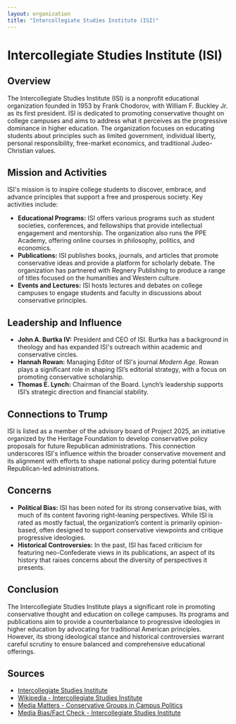 ```yaml
---
layout: organization
title: "Intercollegiate Studies Institute (ISI)"
---
```


# Intercollegiate Studies Institute (ISI)

## Overview
The Intercollegiate Studies Institute (ISI) is a nonprofit educational organization founded in 1953 by Frank Chodorov, with William F. Buckley Jr. as its first president. ISI is dedicated to promoting conservative thought on college campuses and aims to address what it perceives as the progressive dominance in higher education. The organization focuses on educating students about principles such as limited government, individual liberty, personal responsibility, free-market economics, and traditional Judeo-Christian values.

## Mission and Activities
ISI's mission is to inspire college students to discover, embrace, and advance principles that support a free and prosperous society. Key activities include:
- **Educational Programs:** ISI offers various programs such as student societies, conferences, and fellowships that provide intellectual engagement and mentorship. The organization also runs the PPE Academy, offering online courses in philosophy, politics, and economics.
- **Publications:** ISI publishes books, journals, and articles that promote conservative ideas and provide a platform for scholarly debate. The organization has partnered with Regnery Publishing to produce a range of titles focused on the humanities and Western culture.
- **Events and Lectures:** ISI hosts lectures and debates on college campuses to engage students and faculty in discussions about conservative principles.

## Leadership and Influence
- **John A. Burtka IV:** President and CEO of ISI. Burtka has a background in theology and has expanded ISI's outreach within academic and conservative circles.
- **Hannah Rowan:** Managing Editor of ISI's journal *Modern Age*. Rowan plays a significant role in shaping ISI’s editorial strategy, with a focus on promoting conservative scholarship.
- **Thomas E. Lynch:** Chairman of the Board. Lynch’s leadership supports ISI’s strategic direction and financial stability.

## Connections to Trump
ISI is listed as a member of the advisory board of Project 2025, an initiative organized by the Heritage Foundation to develop conservative policy proposals for future Republican administrations. This connection underscores ISI's influence within the broader conservative movement and its alignment with efforts to shape national policy during potential future Republican-led administrations.

## Concerns
- **Political Bias:** ISI has been noted for its strong conservative bias, with much of its content favoring right-leaning perspectives. While ISI is rated as mostly factual, the organization’s content is primarily opinion-based, often designed to support conservative viewpoints and critique progressive ideologies.
- **Historical Controversies:** In the past, ISI has faced criticism for featuring neo-Confederate views in its publications, an aspect of its history that raises concerns about the diversity of perspectives it presents.

## Conclusion
The Intercollegiate Studies Institute plays a significant role in promoting conservative thought and education on college campuses. Its programs and publications aim to provide a counterbalance to progressive ideologies in higher education by advocating for traditional American principles. However, its strong ideological stance and historical controversies warrant careful scrutiny to ensure balanced and comprehensive educational offerings.

## Sources
- [Intercollegiate Studies Institute](https://isi.org)
- [Wikipedia - Intercollegiate Studies Institute](https://en.wikipedia.org/wiki/Intercollegiate_Studies_Institute)
- [Media Matters - Conservative Groups in Campus Politics](https://www.mediamatters.org)
- [Media Bias/Fact Check - Intercollegiate Studies Institute](https://mediabiasfactcheck.com)
